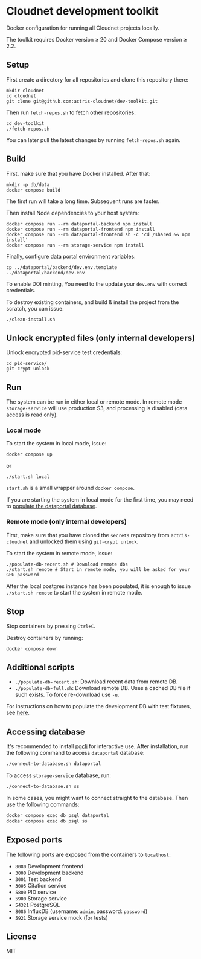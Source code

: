 # Cloudnet development toolkit

Docker configuration for running all Cloudnet projects locally.

The toolkit requires Docker version ≥ 20 and Docker Compose version ≥ 2.2.

## Setup

First create a directory for all repositories and clone this repository there:

```shell
mkdir cloudnet
cd cloudnet
git clone git@github.com:actris-cloudnet/dev-toolkit.git
```

Then run `fetch-repos.sh` to fetch other repositories:

```shell
cd dev-toolkit
./fetch-repos.sh
```

You can later pull the latest changes by running `fetch-repos.sh` again.

## Build

First, make sure that you have Docker installed. After that:

```shell
mkdir -p db/data
docker compose build
```

The first run will take a long time. Subsequent runs are faster.

Then install Node dependencies to your host system:

```shell
docker compose run --rm dataportal-backend npm install
docker compose run --rm dataportal-frontend npm install
docker compose run --rm dataportal-frontend sh -c 'cd /shared && npm install'
docker compose run --rm storage-service npm install
```

Finally, configure data portal environment variables:

```shell
cp ../dataportal/backend/dev.env.template ../dataportal/backend/dev.env
```

To enable DOI minting, You need to the update your `dev.env` with correct credentials.

To destroy existing containers, and build & install the project from the scratch, you can issue:

```shell
./clean-install.sh
```

## Unlock encrypted files (only internal developers)

Unlock encrypted pid-service test credentials:

```shell
cd pid-service/
git-crypt unlock
```

## Run

The system can be run in either local or remote mode. In remote mode `storage-service` will use production S3,
and processing is disabled (data access is read only).

### Local mode

To start the system in local mode, issue:

```shell
docker compose up
```

or

```shell
./start.sh local
```

`start.sh` is a small wrapper around `docker compose`.

If you are starting the system in local mode for the first time, you may need to [populate the dataportal database](https://github.com/actris-cloudnet/dataportal/#populating-the-database).

### Remote mode (only internal developers)

First, make sure that you have cloned the `secrets` repository from `actris-cloudnet` and unlocked them using `git-crypt unlock`.

To start the system in remote mode, issue:

```shell
./populate-db-recent.sh # Download remote dbs
./start.sh remote # Start in remote mode, you will be asked for your GPG password
```

After the local postgres instance has been populated, it is enough to issue `./start.sh remote` to start the system in remote mode.

## Stop

Stop containers by pressing `Ctrl+C`.

Destroy containers by running:

```shell
docker compose down
```

## Additional scripts

- `./populate-db-recent.sh`: Download recent data from remote DB.
- `./populate-db-full.sh`: Download remote DB. Uses a cached DB file if such exists. To force re-download use `-u`.

For instructions on how to populate the development DB with test fixtures, see [here](https://github.com/actris-cloudnet/dataportal/#populating-the-database).

## Accessing database

It's recommended to install [pgcli](https://www.pgcli.com/) for interactive use.
After installation, run the following command to access `dataportal` database:

```sh
./connect-to-database.sh dataportal
```

To access `storage-service` database, run:

```sh
./connect-to-database.sh ss
```

In some cases, you might want to connect straight to the database.
Then use the following commands:

```sh
docker compose exec db psql dataportal
docker compose exec db psql ss
```

## Exposed ports

The following ports are exposed from the containers to `localhost`:

- `8080` Development frontend
- `3000` Development backend
- `3001` Test backend
- `3005` Citation service
- `5800` PID service
- `5900` Storage service
- `54321` PostgreSQL
- `8086` InfluxDB (username: `admin`, password: `password`)
- `5921` Storage service mock (for tests)

## License

MIT
